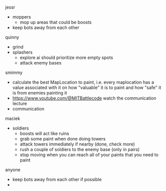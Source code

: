 jessr
- moppers
  - mop up areas that could be boosts
- keep bots away from each other

quinny
- grind
- splashers
  - explore ai should prioritize more empty spots
  - attack enemy bases

smimmy 
- calculate the best MapLocation to paint, i.e. every maplocation has a value associated with it on how "valuable" it is to paint and how "safe" it is from enemies painting it
- https://www.youtube.com/@MITBattlecode watch the communication lecture
- communication

maciek
- soldiers
  - boosts will act like ruins
  - grab some paint when done doing towers
  - attack towers immediately if nearby (done, check more)
  - rush a couple of soldiers to the enemy base (only in pairs)
  - stop moving when you can reach all of your paints that you need to paint

anyone
- keep bots away from each other if possible
- 
